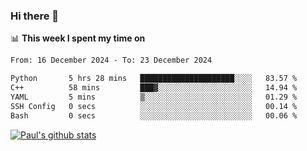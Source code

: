 ### Hi there 👋

📊 **This week I spent my time on**
<!--START_SECTION:waka-->

```txt
From: 16 December 2024 - To: 23 December 2024

Python       5 hrs 28 mins   █████████████████████░░░░   83.57 %
C++          58 mins         ███▓░░░░░░░░░░░░░░░░░░░░░   14.94 %
YAML         5 mins          ▒░░░░░░░░░░░░░░░░░░░░░░░░   01.29 %
SSH Config   0 secs          ░░░░░░░░░░░░░░░░░░░░░░░░░   00.14 %
Bash         0 secs          ░░░░░░░░░░░░░░░░░░░░░░░░░   00.06 %
```

<!--END_SECTION:waka-->


[![Paul's github stats](https://github-readme-stats.vercel.app/api?username=mickeyouyou&theme=dracula&show_icons=true)](https://github.com/anuraghazra/github-readme-stats)
